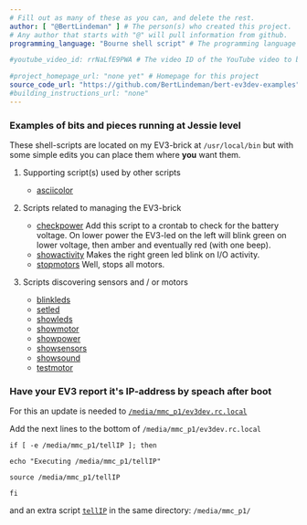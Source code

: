```yaml
---
# Fill out as many of these as you can, and delete the rest.
author: [ "@BertLindeman" ] # The person(s) who created this project. 
# Any author that starts with "@" will pull information from github.
programming_language: "Bourne shell script" # The programming language used in this project

#youtube_video_id: rrNaLfE9PWA # The video ID of the YouTube video to be displayed with this post

#project_homepage_url: "none yet" # Homepage for this project
source_code_url: "https://github.com/BertLindeman/bert-ev3dev-examples" # Provide a link to your code
#building_instructions_url: "none"
---
```


### Examples of bits and pieces running at Jessie level 

These shell-scripts are located on my EV3-brick at `/usr/local/bin`
but with some simple edits you can place them where **you** want them.

 1. Supporting script(s) used by other scripts
    * [asciicolor](https://github.com/BertLindeman/bert-ev3dev-examples/blob/master/asciicolors)

 2. Scripts related to managing the EV3-brick
    * [checkpower](https://github.com/BertLindeman/bert-ev3dev-examples/blob/master/checkpower) 
    Add this script to a crontab to check for the battery voltage. On lower power the EV3-led on the left will blink green on lower voltage, then amber and eventually red (with one beep).
    * [showactivity](https://github.com/BertLindeman/bert-ev3dev-examples/blob/master/showactivity) Makes the right green led blink on I/O activity.
    * [stopmotors](https://github.com/BertLindeman/bert-ev3dev-examples/blob/master/stopmotors) Well, stops all motors.

 3. Scripts discovering sensors and / or motors
    * [blinkleds](https://github.com/BertLindeman/bert-ev3dev-examples/blob/master/blinkleds)
    * [setled](https://github.com/BertLindeman/bert-ev3dev-examples/blob/master/setled)
    * [showleds](https://github.com/BertLindeman/bert-ev3dev-examples/blob/master/showleds)
    * [showmotor](https://github.com/BertLindeman/bert-ev3dev-examples/blob/master/showmotor)
    * [showpower](https://github.com/BertLindeman/bert-ev3dev-examples/blob/master/showpower)
    * [showsensors](https://github.com/BertLindeman/bert-ev3dev-examples/blob/master/showsensors)
    * [showsound](https://github.com/BertLindeman/bert-ev3dev-examples/blob/master/showsound)
    * [testmotor](https://github.com/BertLindeman/bert-ev3dev-examples/blob/master/testmotor)

### Have your EV3 report it's IP-address by speach after boot
For this an update is needed to 
[`/media/mmc_p1/ev3dev.rc.local`](https://github.com/BertLindeman/bert-ev3dev-examples/blob/master/rc.local)

Add the next lines to the bottom of `/media/mmc_p1/ev3dev.rc.local`

```if [ -e /media/mmc_p1/tellIP ]; then    ```

```echo "Executing /media/mmc_p1/tellIP"   ```

```source /media/mmc_p1/tellIP             ```

```fi                                      ```


and an extra script [`tellIP`](https://github.com/BertLindeman/bert-ev3dev-examples/blob/master/tellIP)
in the same directory: `/media/mmc_p1/`

